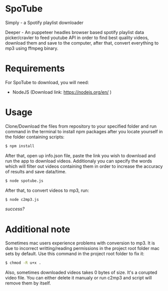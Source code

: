 # SpoTube

Simply - a Spotify playlist downloader

Deeper - An puppeteer headles browser based spotify playlist data picker/cravler to feed youtube API in order to find best quality videos, download them and save to the computer, after that, convert everything to mp3 using ffmpeg binary.

# Requirements

For SpoTube to download, you will need:

  - NodeJS
  (Download link: https://nodejs.org/en/ )
  
# Usage
  
Clone/Download the files from repository to your specified folder and run command in the terminal to install npm packages after you locate yourself in the folder containing scripts: 
  
```sh
$ npm install
```

After that, open up info.json file, paste the link you wish to download and run the app to download videos. Additionaly you can specify the words which will filter out videos containing them in order to increase the accuracy of results and save data/time.

```sh
$ node spotube.js
```

After that, to convert videos to mp3, run:

```sh
$ node c2mp3.js
```
*success?*

# Additional note

Sometimes mac users experience problems with conversion to mp3. It is due to incorrect writting/reading permissions in the project root folder mac sets by default. Use this command in the project root folder to fix it:

```sh
$ chmod -R u+x .
```

Also, sometimes downloaded videos takes 0 bytes of size. It's a corupted video file. You can either delete it manualy or run c2mp3 and script will remove them by itself.

